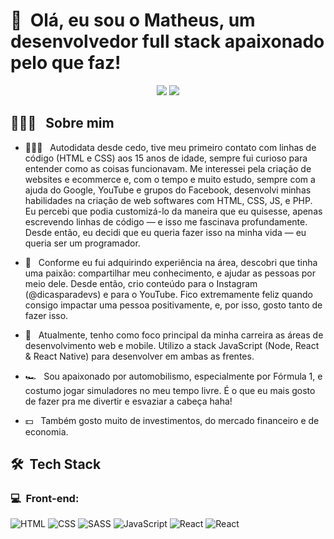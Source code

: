 <h1>👋 &nbsp;Olá, eu sou o Matheus, um desenvolvedor full stack apaixonado pelo que faz!</h1>
<p align="center">
<a href="https://www.linkedin.com/in/eumatheusmoura"><img src="https://img.shields.io/badge/-Matheus%20Moura%20-0077B5?style=flat-square&logo=Linkedin&logoColor=white"/></a>
<a href="mailto:mouramatheus.dev@gmail.com"><img src="https://img.shields.io/badge/-mouramatheus.dev@gmail.com-D14836?style=flat-square&logo=Gmail&logoColor=white"/></a>

</p>

<h2> 👨🏻‍💻 &nbsp; Sobre mim </h2>

- 👨🏻‍💻 &nbsp; Autodidata desde cedo, tive meu primeiro contato com linhas de código (HTML e CSS) aos 15 anos de idade, sempre fui curioso para entender como as coisas funcionavam. Me interessei pela criação de websites e ecommerce e, com o tempo e muito estudo, sempre com a ajuda do Google, YouTube e grupos do Facebook, desenvolvi minhas habilidades na criação de web softwares com HTML, CSS, JS, e PHP. Eu percebi que podia customizá-lo da maneira que eu quisesse, apenas escrevendo linhas de código — e isso me fascinava profundamente. Desde então, eu decidi que eu queria fazer isso na minha vida — eu queria ser um programador.

- 💚 &nbsp; Conforme eu fui adquirindo experiência na área, descobri que tinha uma paixão: compartilhar meu conhecimento, e ajudar as pessoas por meio dele. Desde então, crio conteúdo para o Instagram (@dicasparadevs) e para o YouTube. Fico extremamente feliz quando consigo impactar uma pessoa positivamente, e, por isso, gosto tanto de fazer isso.
- 🚀 &nbsp; Atualmente, tenho como foco principal da minha carreira as áreas de desenvolvimento web e mobile. Utilizo a stack JavaScript (Node, React & React Native) para desenvolver em ambas as frentes.
- 🏎 &nbsp; Sou apaixonado por automobilismo, especialmente por Fórmula 1, e costumo jogar simuladores no meu tempo livre. É o que eu mais gosto de fazer pra me divertir e esvaziar a cabeça haha!
- 💵 &nbsp; Também gosto muito de investimentos, do mercado financeiro e de economia.

<h2> 🛠 &nbsp;Tech Stack</h2>
<h3>💻 &nbsp;Front-end:</h3>

![HTML](https://img.shields.io/badge/-HTML-333333?style=flat&logo=HTML5)
![CSS](https://img.shields.io/badge/-CSS-333333?style=flat&logo=CSS3&logoColor=1572B6)
![SASS](https://img.shields.io/badge/-SASS-333333?style=flat&logo=CSS3&logoColor=1572B6)
![JavaScript](https://img.shields.io/badge/-JavaScript-333333?style=flat&logo=javascript)
![React](https://img.shields.io/badge/-React-333333?style=flat&logo=react)
![React](https://img.shields.io/badge/-React%20Native-333333?style=flat&logo=react)





